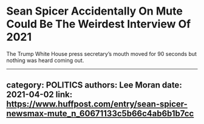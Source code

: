 # Sean Spicer Accidentally On Mute Could Be The Weirdest Interview Of 2021

The Trump White House press secretary’s mouth moved for 90 seconds but nothing was heard coming out.

---
category: POLITICS
authors: Lee Moran
date: 2021-04-02
link: https://www.huffpost.com/entry/sean-spicer-newsmax-mute_n_60671133c5b66c4ab6b1b7cc
---
